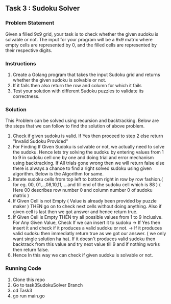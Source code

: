 ## Task 3 : Sudoku Solver

### Problem Statement

Given a filled 9x9 grid, your task is to check whether the given sudoku is solvable or not. The input for your program will be a 9x9 matrix where empty cells are represented by 0, and the filled cells are represented by their respective digits.

### Instructions 

1. Create a Golang program that takes the input Sudoku grid and returns whether the given sudoku is solvable or not.
2. If it fails then also return the row and column for which it fails
3. Test your solution with different Sudoku puzzles to validate its correctness.

### Solution

This Problem can be solved using recursion and backtracking. Below are the steps that we can follow to find the solution of above problem.

1. Check if given sudoku is valid. If Yes then proceed to step 2 else return "Invalid Sudoku Provided" <br>
2. For Finding If Given Sudoku is solvable or not, we actually need to solve the sudoku. Hence lets try solving the sudoku by entering values from 1 to 9 in sudoku cell one by one and doing trial and error mechanism using backtracking. If All trials gone wrong then we will return false else there is always a chance to find a right solved sudoku using given algorithm. Below is the Algorithm for same.
3. Iterate sudoku cells from top left to bottom right in row by row fashion.( for eg. 00, 01,..,08,10,11,....and till end of the sudoku cell which is 88 ) ( Here 00 describes row number 0 and column number 0 of sudoku matrix )
4. If Given Cell is not Empty ( Value is already been provided by puzzle maker ) THEN go on to check next cells without doing anything. Also if given cell is last then we got answer and hence return true.
5. If Given Cell is Empty THEN try all possible values from 1 to 9 inclusive. For Any Given Value, Check If we can insert it to sudoku -> If Yes then insert it and check if it produces a valid sudoku or not. -> If it produces valid sudoku then immediatly return true as we got our answer. ( we only want single solution ha ha). If it doesn't produces valid sudoku then backtrack from this value and try next value till 9 and if nothing works then return false.
6. Hence In this way we can check if given sudoku is solvable or not.

### Running Code
1. Clone this repo
2. Go to task3SudokuSolver Branch
3. cd Task3
4. go run main.go

